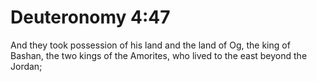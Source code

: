 # Deuteronomy 4:47

And they took possession of his land and the land of Og, the king of Bashan, the two kings of the Amorites, who lived to the east beyond the Jordan;
